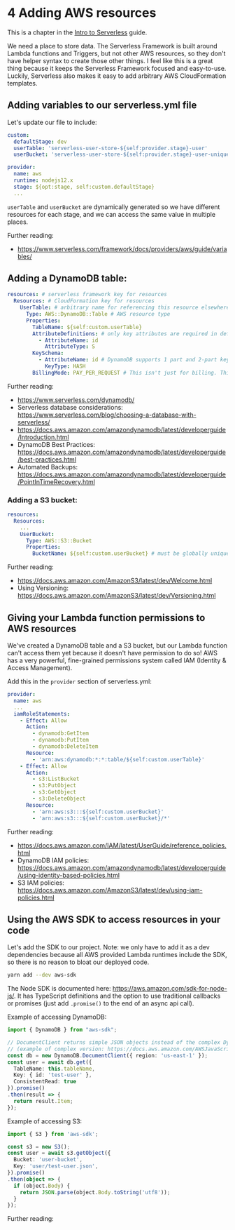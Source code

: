 # 4 Adding AWS resources

This is a chapter in the [Intro to Serverless](README.md) guide.

We need a place to store data. The Serverless Framework is built around Lambda functions and Triggers, but not other AWS resources, so they don't have helper syntax to create those other things. I feel like this is a great thing because it keeps the Serverless Framework focused and easy-to-use. Luckily, Serverless also makes it easy to add arbitrary AWS CloudFormation templates.

## Adding variables to our serverless.yml file

Let's update our file to include:

```yaml
custom:
  defaultStage: dev
  userTable: 'serverless-user-store-${self:provider.stage}-user'
  userBucket: 'serverless-user-store-${self:provider.stage}-user-unique' # needs a globally unique name

provider:
  name: aws
  runtime: nodejs12.x
  stage: ${opt:stage, self:custom.defaultStage}
  ...
```

`userTable` and `userBucket` are dynamically generated so we have different resources for each stage, and we can access the same value in multiple places. 

Further reading:
- https://www.serverless.com/framework/docs/providers/aws/guide/variables/

## Adding a DynamoDB table:

```yaml
resources: # serverless framework key for resources
  Resources: # CloudFormation key for resources
    UserTable: # arbitrary name for referencing this resource elsewhere if needed
      Type: AWS::DynamoDB::Table # AWS resource type
      Properties:
        TableName: ${self:custom.userTable}
        AttributeDefinitions: # only key attributes are required in definition. Other attributes can be added dynamically. 
          - AttributeName: id 
            AttributeType: S
        KeySchema:
          - AttributeName: id # DynamoDB supports 1 part and 2-part keys. See further reading below
            KeyType: HASH
        BillingMode: PAY_PER_REQUEST # This isn't just for billing. This also turns on auto-scaling so there is zero scaling configuration
```

Further reading:
- https://www.serverless.com/dynamodb/
- Serverless database considerations: https://www.serverless.com/blog/choosing-a-database-with-serverless/
- https://docs.aws.amazon.com/amazondynamodb/latest/developerguide/Introduction.html
- DynamoDB Best Practices: https://docs.aws.amazon.com/amazondynamodb/latest/developerguide/best-practices.html
- Automated Backups: https://docs.aws.amazon.com/amazondynamodb/latest/developerguide/PointInTimeRecovery.html 

### Adding a S3 bucket:

```yaml
resources:
  Resources:
    ...
    UserBucket:
      Type: AWS::S3::Bucket
      Properties: 
        BucketName: ${self:custom.userBucket} # must be globally unique
```

Further reading:
- https://docs.aws.amazon.com/AmazonS3/latest/dev/Welcome.html
- Using Versioning: https://docs.aws.amazon.com/AmazonS3/latest/dev/Versioning.html

## Giving your Lambda function permissions to AWS resources

We've created a DynamoDB table and a S3 bucket, but our Lambda function can't access them yet because it doesn't have permission to do so! AWS has a very powerful, fine-grained permissions system called IAM (Identity & Access Management). 

Add this in the `provider` section of serverless.yml:

```yaml
provider:
  name: aws
  ...
  iamRoleStatements:
    - Effect: Allow
      Action:
        - dynamodb:GetItem
        - dynamodb:PutItem
        - dynamodb:DeleteItem
      Resource:
        - 'arn:aws:dynamodb:*:*:table/${self:custom.userTable}'
    - Effect: Allow
      Action:
        - s3:ListBucket
        - s3:PutObject
        - s3:GetObject
        - s3:DeleteObject
      Resource:
        - 'arn:aws:s3:::${self:custom.userBucket}'
        - 'arn:aws:s3:::${self:custom.userBucket}/*'
```

Further reading:
- https://docs.aws.amazon.com/IAM/latest/UserGuide/reference_policies.html
- DynamoDB IAM policies: https://docs.aws.amazon.com/amazondynamodb/latest/developerguide/using-identity-based-policies.html
- S3 IAM policies: https://docs.aws.amazon.com/AmazonS3/latest/dev/using-iam-policies.html

## Using the AWS SDK to access resources in your code

Let's add the SDK to our project. Note: we only have to add it as a dev dependencies because all AWS provided Lambda runtimes include the SDK, so there is no reason to bloat our deployed code.

```bash
yarn add --dev aws-sdk
```

The Node SDK is documented here: https://aws.amazon.com/sdk-for-node-js/. It has TypeScript definitions and the option to use traditional callbacks or promises (just add `.promise()` to the end of an async api call).

Example of accessing DynamoDB:

```TypeScript
import { DynamoDB } from "aws-sdk";

// DocumentClient returns simple JSON objects instead of the complex DynamoDB objects that include their own flavor of type definitions
// (example of complex version: https://docs.aws.amazon.com/AWSJavaScriptSDK/latest/AWS/DynamoDB.html#getItem-property)
const db = new DynamoDB.DocumentClient({ region: 'us-east-1' });
const user = await db.get({
  TableName: this.tableName, 
  Key: { id: 'test-user' },
  ConsistentRead: true
}).promise()
.then(result => {
  return result.Item;
});
```

Example of accessing S3:

```TypeScript
import { S3 } from 'aws-sdk';

const s3 = new S3();
const user = await s3.getObject({
  Bucket: 'user-bucket',
  Key: 'user/test-user.json',
}).promise()
.then(object => {
  if (object.Body) {
    return JSON.parse(object.Body.toString('utf8'));
  }
});
```

Further reading:

